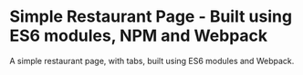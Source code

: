 # Simple Restaurant Page - Built using ES6 modules, NPM and Webpack
A simple restaurant page, with tabs, built using ES6 modules and Webpack.
